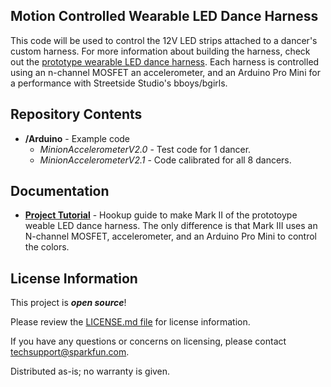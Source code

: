 Motion Controlled Wearable LED Dance Harness
-------------------

This code will be used to control the 12V LED strips attached to a dancer's custom harness. For more information about building the harness, check out the [prototype wearable LED dance harness](https://learn.sparkfun.com/tutorials/prototype-wearable-led-dance-harness). Each harness is controlled using an n-channel MOSFET an accelerometer, and an Arduino Pro Mini for a performance with Streetside Studio's bboys/bgirls.

Repository Contents
-------------------
* **/Arduino** - Example code 
  * _MinionAccelerometerV2.0_ - Test code for 1 dancer.
  * _MinionAccelerometerV2.1_ - Code calibrated for all 8 dancers.

Documentation
--------------
* **[Project Tutorial](https://learn.sparkfun.com/tutorials/prototype-wearable-led-dance-harness)** - Hookup guide to make Mark II of the prototoype weable LED dance harness. The only difference is that Mark III uses an N-channel MOSFET, accelerometer, and an Arduino Pro Mini to control the colors.

License Information
-------------------

This project is _**open source**_! 

Please review the [LICENSE.md file](https://github.com/bboyho/ledStrap/blob/master/LICENSE.md) for license information. 

If you have any questions or concerns on licensing, please contact techsupport@sparkfun.com.

Distributed as-is; no warranty is given.
